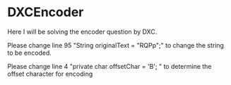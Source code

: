 # DXCEncoder
Here I will be solving the encoder question by DXC.

Please change line 95 "String originalText = "RQPp";" to change the string to be encoded.

Please change line 4 "private char offsetChar = 'B'; " to determine the offset character for encoding
